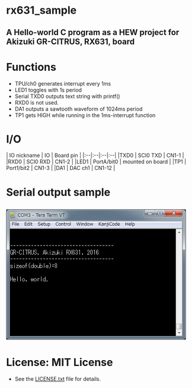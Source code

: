 # rx631_sample
A Hello-world C program as a HEW project for Akizuki GR-CITRUS, RX631, board
------
# Functions
- TPU/ch0 generates interrupt every 1ms
- LED1 toggles with 1s period
- Serial TXD0 outputs text string with printf()
 - RXD0 is not used.
- DA1 outputs a sawtooth waveform of 1024ms period
- TP1 gets HIGH while running in the 1ms-interrupt function

# I/O

| IO nickname   | IO | Board pin    |
|:--|:--|:--|:--|
|TXD0  | SCI0 TXD   | CN1-1        |
|RXD0  | SCI0 RXD   | CN1-2        |
|LED1  | PortA/bit0 | mounted on board |
|TP1   | Port1/bit2 | CN1-3        |
|DA1   | DAC ch1    | CN1-12       |

# Serial output sample
![Text ouput](./figs/20161123_term_hello_world.png)
------
# License: MIT License  
- See the [LICENSE.txt](LICENSE.txt) file for details.
